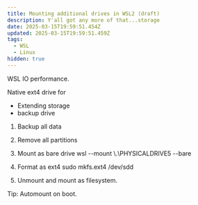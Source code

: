 ```yaml
---
title: Mounting additional drives in WSL2 (draft)
description: Y'all got any more of that...storage
date: 2025-03-15T19:59:51.454Z
updated: 2025-03-15T19:59:51.459Z
tags:
  - WSL
  - Linux
hidden: true
---
```

WSL IO performance. 

Native ext4 drive for

* Extending storage
* backup drive



1) Backup all data

2) Remove all partitions

3) Mount as bare drive
wsl --mount \\.\PHYSICALDRIVE5 --bare

4) Format as ext4
sudo mkfs.ext4 /dev/sdd

5) Unmount and mount as filesystem.

Tip: Automount on boot.